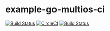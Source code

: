 # example-go-multios-ci

[![Build Status](https://travis-ci.org/kumatch/example-go-multios-ci.svg?branch=master)](https://travis-ci.org/kumatch/example-go-multios-ci)
[![CircleCI](https://circleci.com/gh/kumatch/example-go-multios-ci.svg?style=svg)](https://circleci.com/gh/kumatch/example-go-multios-ci)
[![Build Status](https://dev.azure.com/kumatch/example-go-multios-ci/_apis/build/status/kumatch.example-go-multios-ci?branchName=master)](https://dev.azure.com/kumatch/example-go-multios-ci/_build/latest?definitionId=1&branchName=master)
